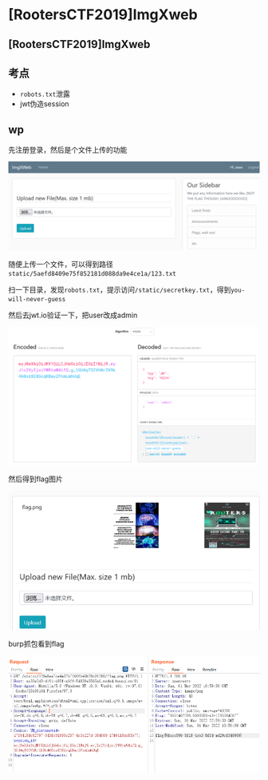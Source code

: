 # \[RootersCTF2019]ImgXweb

## \[RootersCTF2019]ImgXweb

## 考点

* `robots.txt`泄露
* jwt伪造session

## wp

先注册登录，然后是个文件上传的功能

![](<../.gitbook/assets/image (35).png>)

随便上传一个文件，可以得到路径`static/5aefd8409e75f852181d088da9e4ce1a/123.txt`

扫一下目录，发现`robots.txt`，提示访问`/static/secretkey.txt`，得到`you-will-never-guess`

然后去jwt.io验证一下，把user改成admin

![](<../.gitbook/assets/image (32) (1).png>)

然后得到flag图片

![](<../.gitbook/assets/image (23).png>)

burp抓包看到flag

![](<../.gitbook/assets/image (28).png>)
